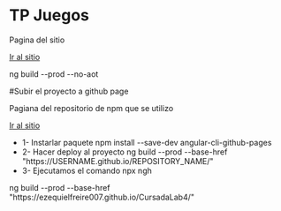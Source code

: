 # TP Juegos 

<p> Pagina del sitio </p>
<a href="https://ezequielfreire007.github.io/CursadaLab4/">Ir al sitio</a>

 ng build --prod --no-aot

#Subir el proyecto a github page

<p>Pagiana del repositorio de npm que se utilizo</p>
<a href="https://www.npmjs.com/package/angular-cli-ghpages">Ir al sitio</a>
<ul>
  <li>1- Instarlar paquete 
    npm install --save-dev angular-cli-github-pages</li>
  <li>2- Hacer deploy al proyecto
    ng build --prod --base-href "https://USERNAME.github.io/REPOSITORY_NAME/"</li>
  <li>3- Ejecutamos el comando
    npx ngh</li>
</ul>
 
 
<p>ng build --prod --base-href "https://ezequielfreire007.github.io/CursadaLab4/"</p>

